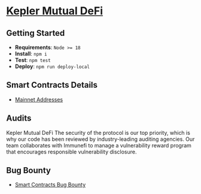 # [Kepler Mutual DeFi](https://keplermutual.net/)

## Getting Started

- **Requirements**: `Node >= 18`
- **Install**: `npm i` 
- **Test**: `npm test` 
- **Deploy**: `npm run deploy-local` 

## Smart Contracts Details

- [Mainnet Addresses](https://keplermutual.net/)

## Audits

Kepler Mutual DeFi The security of the protocol is our top priority, which is why our code has been reviewed by industry-leading auditing agencies. Our team collaborates with Immunefi to manage a vulnerability reward program that encourages responsible vulnerability disclosure.

## Bug Bounty

- [Smart Contracts Bug Bounty](https://keplermutual.net/)
